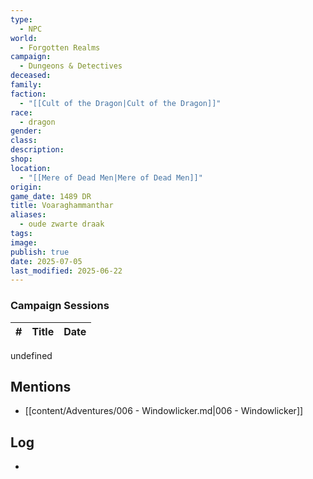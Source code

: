 ```yaml
---
type:
  - NPC
world:
  - Forgotten Realms
campaign:
  - Dungeons & Detectives
deceased: 
family: 
faction:
  - "[[Cult of the Dragon|Cult of the Dragon]]"
race:
  - dragon
gender: 
class: 
description: 
shop: 
location:
  - "[[Mere of Dead Men|Mere of Dead Men]]"
origin: 
game_date: 1489 DR
title: Voaraghammanthar
aliases:
  - oude zwarte draak
tags: 
image: 
publish: true
date: 2025-07-05
last_modified: 2025-06-22
---
```

### Campaign Sessions

| # | Title | Date |
|--|--|--|
undefined

## Mentions
- [[content/Adventures/006 - Windowlicker.md|006 - Windowlicker]]


## Log
* 